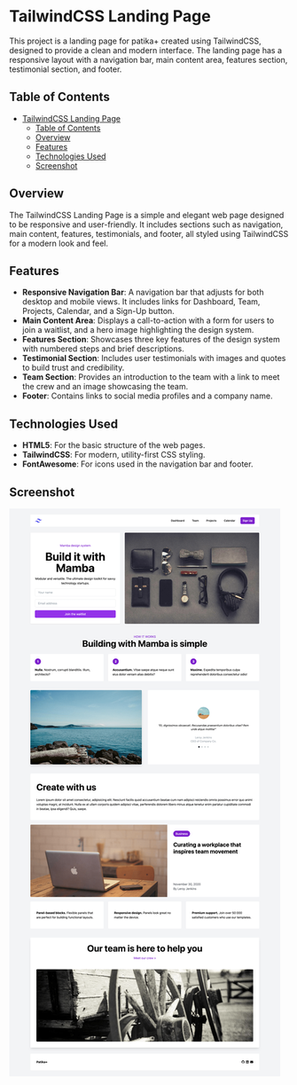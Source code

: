 # TailwindCSS Landing Page

This project is a landing page for patika+ created using TailwindCSS, designed to provide a clean and modern interface. The landing page has a responsive layout with a navigation bar, main content area, features section, testimonial section, and footer.

## Table of Contents

- [TailwindCSS Landing Page](#tailwindcss-landing-page)
  - [Table of Contents](#table-of-contents)
  - [Overview](#overview)
  - [Features](#features)
  - [Technologies Used](#technologies-used)
  - [Screenshot](#screenshot)

## Overview

The TailwindCSS Landing Page is a simple and elegant web page designed to be responsive and user-friendly. It includes sections such as navigation, main content, features, testimonials, and footer, all styled using TailwindCSS for a modern look and feel.

## Features

- **Responsive Navigation Bar**: A navigation bar that adjusts for both desktop and mobile views. It includes links for Dashboard, Team, Projects, Calendar, and a Sign-Up button.
- **Main Content Area**: Displays a call-to-action with a form for users to join a waitlist, and a hero image highlighting the design system.
- **Features Section**: Showcases three key features of the design system with numbered steps and brief descriptions.
- **Testimonial Section**: Includes user testimonials with images and quotes to build trust and credibility.
- **Team Section**: Provides an introduction to the team with a link to meet the crew and an image showcasing the team.
- **Footer**: Contains links to social media profiles and a company name.

## Technologies Used

- **HTML5**: For the basic structure of the web pages.
- **TailwindCSS**: For modern, utility-first CSS styling.
- **FontAwesome**: For icons used in the navigation bar and footer.

## Screenshot

![TailwindCSS Landing Page](./assets/Tailwind-Landing-Page.png)